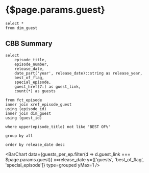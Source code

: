 # {$page.params.guest}

```guests
select *
from dim_guest
```

## CBB Summary

```guests_per_ep
select 
    episode_title, 
    episode_number, 
    release_date, 
    date_part('year', release_date)::string as release_year,
    best_of_flag, 
    special_episode,
    guest_href[7:] as guest_link, 
    count(*) as guests

from fct_episode 
inner join xref_episode_guest
using (episode_id)
inner join dim_guest
using (guest_id)

where upper(episode_title) not like 'BEST OF%'

group by all

order by release_date desc
```


<BarChart 
    data={guests_per_ep.filter(d => d.guest_link === $page.params.guest)} 
    x=release_date 
    y={['guests', 'best_of_flag', 'special_episode']} 
    type=grouped
    yMax=1
/>
